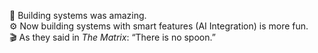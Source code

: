 🚀 Building systems was amazing.  
⚙️ Now building systems with smart features (AI Integration) is more fun.  
🎬 As they said in *The Matrix*: “There is no spoon.”
